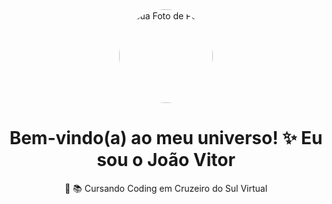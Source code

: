 <!--
**johnsans04/johnsans04** is a ✨ _special_ ✨ repository because its `README.md` (this file) appears on your GitHub profile.

Here are some ideas to get you started:

- 🔭 I’m currently working on ...
- 🌱 I’m currently learning ...
- 👯 I’m looking to collaborate on ...
- 🤔 I’m looking for help with ...
- 💬 Ask me about ...
- 📫 How to reach me: ...
- 😄 Pronouns: ...
- ⚡ Fun fact: ...
-->
<div align="center">
<a href="https://github.com/johnsans04" target="_blank">
<img src="https://avatars.githubusercontent.com/u/194866440?v=4" alt="Sua Foto de Perfil" width="150px" style="border-radius:50%">
</a>

<h1 align="center">Bem-vindo(a) ao meu universo! ✨ Eu sou o João Vitor</h1>

🚀 
📚 Cursando Coding em Cruzeiro do Sul Virtual
